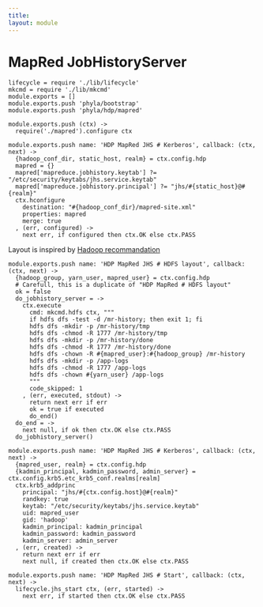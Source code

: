 ```yaml
---
title: 
layout: module
---
```


# MapRed JobHistoryServer

    lifecycle = require './lib/lifecycle'
    mkcmd = require './lib/mkcmd'
    module.exports = []
    module.exports.push 'phyla/bootstrap'
    module.exports.push 'phyla/hdp/mapred'

    module.exports.push (ctx) ->
      require('./mapred').configure ctx

    module.exports.push name: 'HDP MapRed JHS # Kerberos', callback: (ctx, next) ->
      {hadoop_conf_dir, static_host, realm} = ctx.config.hdp
      mapred = {}
      mapred['mapreduce.jobhistory.keytab'] ?= "/etc/security/keytabs/jhs.service.keytab"
      mapred['mapreduce.jobhistory.principal'] ?= "jhs/#{static_host}@#{realm}"
      ctx.hconfigure
        destination: "#{hadoop_conf_dir}/mapred-site.xml"
        properties: mapred
        merge: true
      , (err, configured) ->
        next err, if configured then ctx.OK else ctx.PASS

Layout is inspired by [Hadoop recommandation](http://hadoop.apache.org/docs/r2.1.0-beta/hadoop-project-dist/hadoop-common/ClusterSetup.html)

    module.exports.push name: 'HDP MapRed JHS # HDFS layout', callback: (ctx, next) ->
      {hadoop_group, yarn_user, mapred_user} = ctx.config.hdp
      # Carefull, this is a duplicate of "HDP MapRed # HDFS layout"
      ok = false
      do_jobhistory_server = ->
        ctx.execute
          cmd: mkcmd.hdfs ctx, """
          if hdfs dfs -test -d /mr-history; then exit 1; fi
          hdfs dfs -mkdir -p /mr-history/tmp
          hdfs dfs -chmod -R 1777 /mr-history/tmp
          hdfs dfs -mkdir -p /mr-history/done
          hdfs dfs -chmod -R 1777 /mr-history/done
          hdfs dfs -chown -R #{mapred_user}:#{hadoop_group} /mr-history
          hdfs dfs -mkdir -p /app-logs
          hdfs dfs -chmod -R 1777 /app-logs 
          hdfs dfs -chown #{yarn_user} /app-logs 
          """
          code_skipped: 1
        , (err, executed, stdout) ->
          return next err if err
          ok = true if executed
          do_end()
      do_end = ->
        next null, if ok then ctx.OK else ctx.PASS
      do_jobhistory_server()

    module.exports.push name: 'HDP MapRed JHS # Kerberos', callback: (ctx, next) ->
      {mapred_user, realm} = ctx.config.hdp
      {kadmin_principal, kadmin_password, admin_server} = ctx.config.krb5.etc_krb5_conf.realms[realm]
      ctx.krb5_addprinc 
        principal: "jhs/#{ctx.config.host}@#{realm}"
        randkey: true
        keytab: "/etc/security/keytabs/jhs.service.keytab"
        uid: mapred_user
        gid: 'hadoop'
        kadmin_principal: kadmin_principal
        kadmin_password: kadmin_password
        kadmin_server: admin_server
      , (err, created) ->
        return next err if err
        next null, if created then ctx.OK else ctx.PASS

    module.exports.push name: 'HDP MapRed JHS # Start', callback: (ctx, next) ->
      lifecycle.jhs_start ctx, (err, started) ->
        next err, if started then ctx.OK else ctx.PASS



